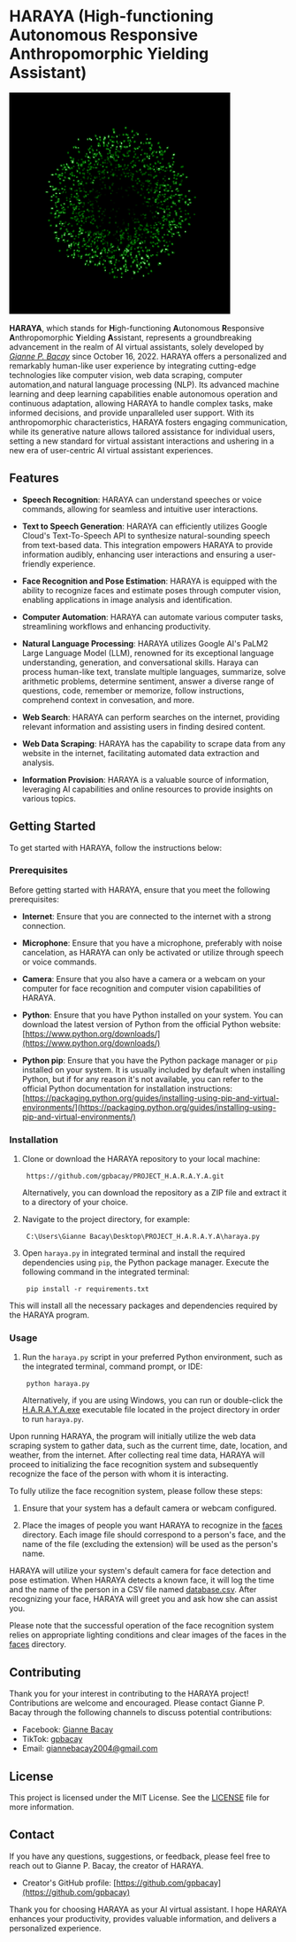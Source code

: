 # HARAYA (High-functioning Autonomous Responsive Anthropomorphic Yielding Assistant)

![HARAYA Logo](Resources/listen.gif)

**HARAYA**, which stands for **H**igh-functioning **A**utonomous **R**esponsive **A**nthropomorphic **Y**ielding **A**ssistant, represents a groundbreaking advancement in the realm of AI virtual assistants, solely developed by [*Gianne P. Bacay*](https://www.facebook.com/giannebacay) since October 16, 2022. HARAYA offers a personalized and remarkably human-like user experience by integrating cutting-edge technologies like computer vision, web data scraping, computer automation,and  natural language processing (NLP). Its advanced machine learning and deep learning capabilities enable autonomous operation and continuous adaptation, allowing HARAYA to handle complex tasks, make informed decisions, and provide unparalleled user support. With its anthropomorphic characteristics, HARAYA fosters engaging communication, while its generative nature allows tailored assistance for individual users, setting a new standard for virtual assistant interactions and ushering in a new era of user-centric AI virtual assistant experiences.

## Features

- **Speech Recognition**: HARAYA can understand speeches or voice commands, allowing for seamless and intuitive user interactions.

- **Text to Speech Generation**: HARAYA can efficiently utilizes Google Cloud's Text-To-Speech API to synthesize natural-sounding speech from text-based data. This integration empowers HARAYA to provide information audibly, enhancing user interactions and ensuring a user-friendly experience.

- **Face Recognition and Pose Estimation**: HARAYA is equipped with the ability to recognize faces and estimate poses through computer vision, enabling applications in image analysis and identification.

- **Computer Automation**: HARAYA can automate various computer tasks, streamlining workflows and enhancing productivity.

- **Natural Language Processing**: HARAYA utilizes Google AI's PaLM2 Large Language Model (LLM), renowned for its exceptional language understanding, generation, and conversational skills. Haraya can process human-like text, translate multiple languages, summarize, solve arithmetic problems, determine sentiment, answer a diverse range of questions, code, remember or memorize, follow instructions, comprehend context in convesation, and more.

- **Web Search**: HARAYA can perform searches on the internet, providing relevant information and assisting users in finding desired content.

- **Web Data Scraping**: HARAYA has the capability to scrape data from any website in the internet, facilitating automated data extraction and analysis.

- **Information Provision**: HARAYA is a valuable source of information, leveraging AI capabilities and online resources to provide insights on various topics.

## Getting Started

To get started with HARAYA, follow the instructions below:

### Prerequisites

Before getting started with HARAYA, ensure that you meet the following prerequisites:

- **Internet**: Ensure that you are connected to the internet with a strong connection.

- **Microphone**: Ensure that you have a microphone, preferably with noise cancelation, as HARAYA can only be activated or utilize through speech or voice commands.

- **Camera**: Ensure that you also have a camera or a webcam on your computer for face recognition and computer vision capabilities of HARAYA.

- **Python**: Ensure that you have Python installed on your system. You can download the latest version of Python from the official Python website: [https://www.python.org/downloads/](https://www.python.org/downloads/)

- **Python pip**: Ensure that you have the Python package manager or `pip` installed on your system. It is usually included by default when installing Python, but if for any reason it's not available, you can refer to the official Python documentation for installation instructions: [https://packaging.python.org/guides/installing-using-pip-and-virtual-environments/](https://packaging.python.org/guides/installing-using-pip-and-virtual-environments/)

### Installation

1. Clone or download the HARAYA repository to your local machine:

        https://github.com/gpbacay/PROJECT_H.A.R.A.Y.A.git

   Alternatively, you can download the repository as a ZIP file and extract it to a directory of your choice.

2. Navigate to the project directory, for example:

        C:\Users\Gianne Bacay\Desktop\PROJECT_H.A.R.A.Y.A\haraya.py

3. Open `haraya.py` in integrated terminal and install the required dependencies using `pip`, the Python package manager. Execute the following command in the integrated terminal:

        pip install -r requirements.txt

This will install all the necessary packages and dependencies required by the HARAYA program.

### Usage

1. Run the `haraya.py` script in your preferred Python environment, such as the integrated terminal, command prompt, or IDE:

        python haraya.py

   Alternatively, if you are using Windows, you can run or double-click the [H.A.R.A.Y.A.exe](H.A.R.A.Y.A.exe) executable file located in the project directory in order to run `haraya.py`.

Upon running HARAYA, the program will initially utilize the web data scraping system to gather data, such as the current time, date, location, and weather, from the internet. After collecting real time data, HARAYA will proceed to initializing the face recognition system and subsequently recognize the face of the person with whom it is interacting.

To fully utilize the face recognition system, please follow these steps:

1. Ensure that your system has a default camera or webcam configured.

2. Place the images of people you want HARAYA to recognize in the [faces](./faces) directory. Each image file should correspond to a person's face, and the name of the file (excluding the extension) will be used as the person's name.

HARAYA will utilize your system's default camera for face detection and pose estimation. When HARAYA detects a known face, it will log the time and the name of the person in a CSV file named [database.csv](database.csv). After recognizing your face, HARAYA will greet you and ask how she can assist you.

Please note that the successful operation of the face recognition system relies on appropriate lighting conditions and clear images of the faces in the [faces](./faces) directory.


## Contributing

Thank you for your interest in contributing to the HARAYA project! Contributions are welcome and encouraged. Please contact Gianne P. Bacay through the following channels to discuss potential contributions:

- Facebook: [Gianne Bacay](https://www.facebook.com/giannebacay)
- TikTok: [gpbacay](https://www.tiktok.com/@gpbacay)
- Email: giannebacay2004@gmail.com

## License

This project is licensed under the MIT License. See the [LICENSE](LICENSE) file for more information.

## Contact

If you have any questions, suggestions, or feedback, please feel free to reach out to Gianne P. Bacay, the creator of HARAYA.

- Creator's GitHub profile: [https://github.com/gpbacay](https://github.com/gpbacay)

Thank you for choosing HARAYA as your AI virtual assistant. I hope HARAYA enhances your productivity, provides valuable information, and delivers a personalized experience.

